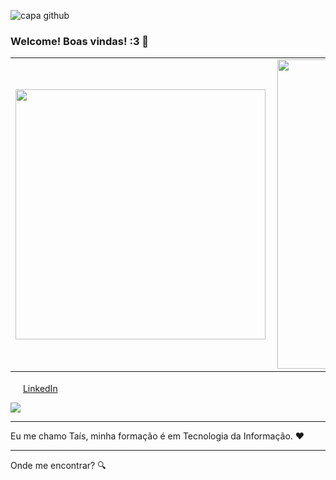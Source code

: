 ![capa github](https://github.com/TKanew/TKanew/blob/main/images/Capa_github.png)  

### Welcome! Boas vindas! :3 👋

<center>
<table>
    <tr>
        <td><img width="400px" align="left" src="https://github-readme-stats.vercel.app/api/top-langs/?username=TKanew&hide=html&layout=compact&theme=buefy" /></td>
        <td><img width="495px" align="left" src="https://github-readme-stats.vercel.app/api?username=TKanew&theme=buefy"/></td>
    </tr>   
</table>
</center> 


<a href="https://www.linkedin.com/in/"><img src="https://github.com/TKanew/TKanew/linkedin.png" width="16"></img></a> [LinkedIn](https://www.linkedin.com/in/TKanew)

![](https://komarev.com/ghpvc/?username=TKanew&color=blue&style=flat)


---

Eu me chamo Taís, minha formação é em Tecnologia da Informação. :heart:
<!--
Eu me chamo Taís, mas sou mais conhecida como X nas redes sociais 💖 Sou Y na (empresa W), e tenho atuado como B ao longo desses anos. Trabalho com tecnologia desde 2021, minha formação é em Tecnologia da Informação. 


Amo jogar :game:, etc

---

Luto para incentivar pessoas, principalmente de grupos minorizados, a entrarem em TI, acreditarem em si mesmas e mostrar que programar transforma vidas! 

-->

---

Onde me encontrar? :mag:  
<!--
<a href="https://twitter.com/TKanew"><img src="https://github.com/TKanew/TKanew/blob/main/images/twitter.png" width="16"></img></a> [Twitter](https://twitter.com/TKanew)   

<a href="https://www.instagram.com/TKanew/"><img src="https://github.com/TKanew/TKanew/blob/main/images/instagram.png" width="16"></img></a> [Instagram](https://www.instagram.com/TKanew)  

<a href="https://www.linkedin.com/in/TKanew"><img src="https://github.com/TKanew/TKanew/blob/main/images/linkedin.png" width="16"></img></a> [LinkedIn](https://www.linkedin.com/in/TKanew)  

<a href="mailto:TKanew.contato@gmail.com"><img src="https://github.com/TKanew/TKanew/blob/main/images/email.png" width="16"></img></a> [Email](mailto:TKanew.contato@gmail.com)
-->

<!--
**TKanew/TKanew** is a ✨ _special_ ✨ repository because its `README.md` (this file) appears on your GitHub profile.

Here are some ideas to get you started:

- 🔭 I’m currently working on ...
- 🌱 I’m currently learning ...
- 👯 I’m looking to collaborate on ...
- 🤔 I’m looking for help with ...
- 💬 Ask me about ...
- 📫 How to reach me: ...
- 😄 Pronouns: ...
- ⚡ Fun fact: ...
-->
